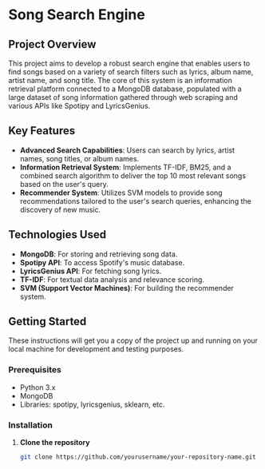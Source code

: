 # Song Search Engine

## Project Overview
This project aims to develop a robust search engine that enables users to find songs based on a variety of search filters such as lyrics, album name, artist name, and song title. The core of this system is an information retrieval platform connected to a MongoDB database, populated with a large dataset of song information gathered through web scraping and various APIs like Spotipy and LyricsGenius.

## Key Features
- **Advanced Search Capabilities**: Users can search by lyrics, artist names, song titles, or album names.
- **Information Retrieval System**: Implements TF-IDF, BM25, and a combined search algorithm to deliver the top 10 most relevant songs based on the user's query.
- **Recommender System**: Utilizes SVM models to provide song recommendations tailored to the user's search queries, enhancing the discovery of new music.

## Technologies Used
- **MongoDB**: For storing and retrieving song data.
- **Spotipy API**: To access Spotify's music database.
- **LyricsGenius API**: For fetching song lyrics.
- **TF-IDF**: For textual data analysis and relevance scoring.
- **SVM (Support Vector Machines)**: For building the recommender system.

## Getting Started
These instructions will get you a copy of the project up and running on your local machine for development and testing purposes.

### Prerequisites
- Python 3.x
- MongoDB
- Libraries: spotipy, lyricsgenius, sklearn, etc.

### Installation
1. **Clone the repository**
   ```bash
   git clone https://github.com/yourusername/your-repository-name.git
